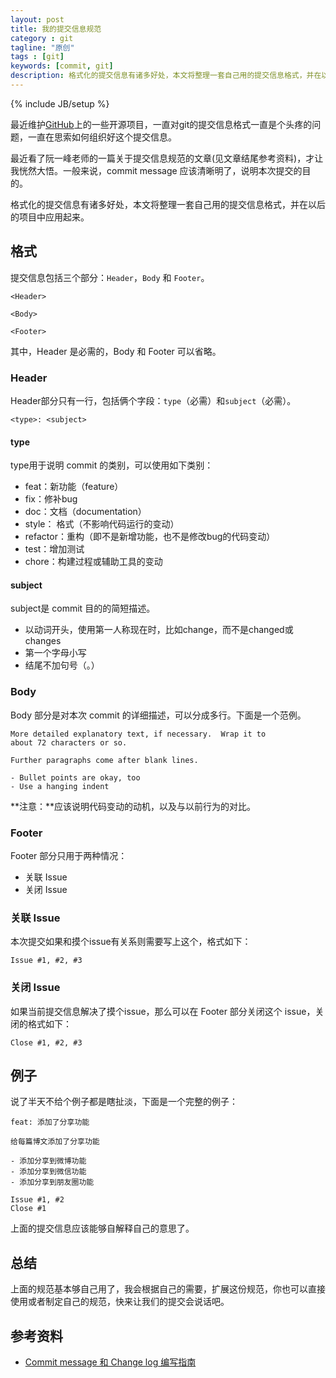 ```yaml
---
layout: post
title: 我的提交信息规范
category : git
tagline: "原创"
tags : [git]
keywords: [commit, git]
description: 格式化的提交信息有诸多好处，本文将整理一套自己用的提交信息格式，并在以后的项目中应用起来
---
```

{% include JB/setup %}

最近维护[GitHub](https://github.com/yanhaijing)上的一些开源项目，一直对git的提交信息格式一直是个头疼的问题，一直在思索如何组织好这个提交信息。

最近看了阮一峰老师的一篇关于提交信息规范的文章(见文章结尾参考资料)，才让我恍然大悟。一般来说，commit message 应该清晰明了，说明本次提交的目的。

格式化的提交信息有诸多好处，本文将整理一套自己用的提交信息格式，并在以后的项目中应用起来。

## 格式
提交信息包括三个部分：`Header`，`Body` 和 `Footer`。

    <Header>

    <Body>

    <Footer>

其中，Header 是必需的，Body 和 Footer 可以省略。

### Header
Header部分只有一行，包括俩个字段：`type`（必需）和`subject`（必需）。

	<type>: <subject>

#### type
type用于说明 commit 的类别，可以使用如下类别：

- feat：新功能（feature）
- fix：修补bug
- doc：文档（documentation）
- style： 格式（不影响代码运行的变动）
- refactor：重构（即不是新增功能，也不是修改bug的代码变动）
- test：增加测试
- chore：构建过程或辅助工具的变动

#### subject
subject是 commit 目的的简短描述。

- 以动词开头，使用第一人称现在时，比如change，而不是changed或changes
- 第一个字母小写
- 结尾不加句号（。）

### Body
Body 部分是对本次 commit 的详细描述，可以分成多行。下面是一个范例。

	More detailed explanatory text, if necessary.  Wrap it to 
    about 72 characters or so. 

    Further paragraphs come after blank lines.

    - Bullet points are okay, too
    - Use a hanging indent

**注意：**应该说明代码变动的动机，以及与以前行为的对比。

### Footer
Footer 部分只用于两种情况：

- 关联 Issue
- 关闭 Issue

### 关联 Issue
本次提交如果和摸个issue有关系则需要写上这个，格式如下：

	Issue #1, #2, #3

### 关闭 Issue
如果当前提交信息解决了摸个issue，那么可以在 Footer 部分关闭这个 issue，关闭的格式如下：

	Close #1, #2, #3

## 例子
说了半天不给个例子都是瞎扯淡，下面是一个完整的例子：

	feat: 添加了分享功能

    给每篇博文添加了分享功能

    - 添加分享到微博功能
	- 添加分享到微信功能
	- 添加分享到朋友圈功能

	Issue #1, #2
	Close #1

上面的提交信息应该能够自解释自己的意思了。

## 总结
上面的规范基本够自己用了，我会根据自己的需要，扩展这份规范，你也可以直接使用或者制定自己的规范，快来让我们的提交会说话吧。

## 参考资料
- [Commit message 和 Change log 编写指南](http://www.ruanyifeng.com/blog/2016/01/commit_message_change_log.html)




